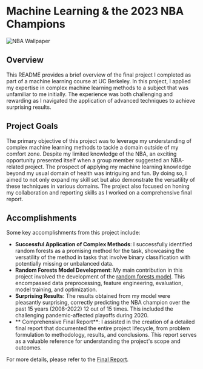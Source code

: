 # Machine Learning & the 2023 NBA Champions
![NBA Wallpaper](https://wallpapers.com/images/hd/aesthetic-nba-ba4w0pe75y02ux5q.jpg)

## Overview
This README provides a brief overview of the final project I completed as part of a machine learning course at UC Berkeley. In this project, I applied my expertise in complex machine learning methods to a subject that was unfamiliar to me initially. The experience was both challenging and rewarding as I navigated the application of advanced techniques to achieve surprising results.

## Project Goals
The primary objective of this project was to leverage my understanding of complex machine learning methods to tackle a domain outside of my comfort zone. Despite my limited knowledge of the NBA, an exciting opportunity presented itself when a group member suggested an NBA-related project. The prospect of applying my machine learning knowledge beyond my usual domain of health was intriguing and fun. By doing so, I aimed to not only expand my skill set but also demonstrate the versatility of these techniques in various domains. The project also focused on honing my collaboration and reporting skills as I worked on a comprehensive final report.

## Accomplishments

Some key accomplishments from this project include:
- **Successful Application of Complex Methods**: I successfully identified random forests as a promising method for the task, showcasing the versatility of the method in tasks that involve binary classification with potentially missing or unbalanced data.
- **Random Forests Model Development**: My main contribution in this project involved the development of the [random forests model](https://github.com/jhwang0703/ml_and_nba/blob/main/random_forest_model.ipynb). This encompassed data preprocessing, feature engineering, evaluation, model training, and optimization.
- **Surprising Results**: The results obtained from my model were pleasantly surprising, correctly predicting the NBA champion over the past 15 years (2008-2022) 12 out of 15 times. This included the challenging pandemic-affected playoffs during 2020.
- ** Comprehensive Final Report**: I assisted in the creation of a detailed final report that documented the entire project lifecycle, from problem formulation to methodology, results, and conclusions. This report serves as a valuable reference for understanding the project's scope and outcomes.

For more details, please refer to the [Final Report](https://github.com/jhwang0703/ml_and_nba/blob/main/final_report.pdf).